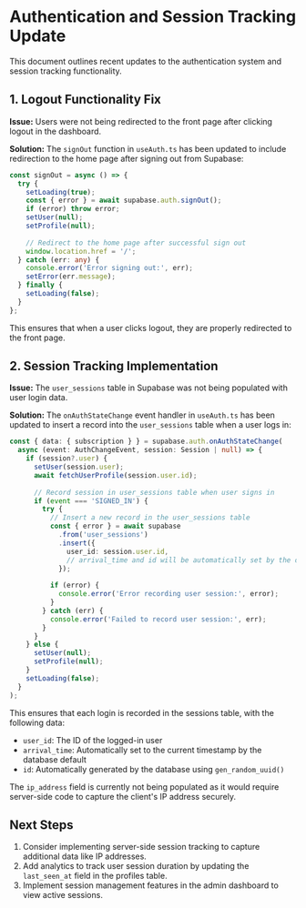 # Authentication and Session Tracking Update

This document outlines recent updates to the authentication system and session tracking functionality.

## 1. Logout Functionality Fix

**Issue:** Users were not being redirected to the front page after clicking logout in the dashboard.

**Solution:** The `signOut` function in `useAuth.ts` has been updated to include redirection to the home page after signing out from Supabase:

```typescript
const signOut = async () => {
  try {
    setLoading(true);
    const { error } = await supabase.auth.signOut();
    if (error) throw error;
    setUser(null);
    setProfile(null);
    
    // Redirect to the home page after successful sign out
    window.location.href = '/';
  } catch (err: any) {
    console.error('Error signing out:', err);
    setError(err.message);
  } finally {
    setLoading(false);
  }
};
```

This ensures that when a user clicks logout, they are properly redirected to the front page.

## 2. Session Tracking Implementation

**Issue:** The `user_sessions` table in Supabase was not being populated with user login data.

**Solution:** The `onAuthStateChange` event handler in `useAuth.ts` has been updated to insert a record into the `user_sessions` table when a user logs in:

```typescript
const { data: { subscription } } = supabase.auth.onAuthStateChange(
  async (event: AuthChangeEvent, session: Session | null) => {
    if (session?.user) {
      setUser(session.user);
      await fetchUserProfile(session.user.id);
      
      // Record session in user_sessions table when user signs in
      if (event === 'SIGNED_IN') {
        try {
          // Insert a new record in the user_sessions table
          const { error } = await supabase
            .from('user_sessions')
            .insert({
              user_id: session.user.id,
              // arrival_time and id will be automatically set by the database defaults
            });
            
          if (error) {
            console.error('Error recording user session:', error);
          }
        } catch (err) {
          console.error('Failed to record user session:', err);
        }
      }
    } else {
      setUser(null);
      setProfile(null);
    }
    setLoading(false);
  }
);
```

This ensures that each login is recorded in the sessions table, with the following data:
- `user_id`: The ID of the logged-in user
- `arrival_time`: Automatically set to the current timestamp by the database default
- `id`: Automatically generated by the database using `gen_random_uuid()`

The `ip_address` field is currently not being populated as it would require server-side code to capture the client's IP address securely.

## Next Steps

1. Consider implementing server-side session tracking to capture additional data like IP addresses.
2. Add analytics to track user session duration by updating the `last_seen_at` field in the profiles table.
3. Implement session management features in the admin dashboard to view active sessions.